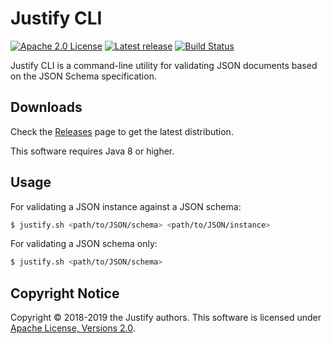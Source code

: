 # Justify CLI
[![Apache 2.0 License](https://img.shields.io/:license-Apache%202.0-blue.svg)](https://www.apache.org/licenses/LICENSE-2.0)
[![Latest release](https://img.shields.io/github/release/leadpony/justify-cli.svg)](https://github.com/leadpony/justify-cli/releases/latest)
[![Build Status](https://travis-ci.org/leadpony/justify-cli.svg?branch=master)](https://travis-ci.org/leadpony/justify-cli)

Justify CLI is a command-line utility for validating JSON documents based on the JSON Schema specification.

## Downloads

Check the [Releases] page to get the latest distribution.

This software requires Java 8 or higher.

## Usage

For validating a JSON instance against a JSON schema:

```bash
$ justify.sh <path/to/JSON/schema> <path/to/JSON/instance>
```

For validating a JSON schema only:

```bash
$ justify.sh <path/to/JSON/schema>
```

## Copyright Notice
Copyright &copy; 2018-2019 the Justify authors. This software is licensed under [Apache License, Versions 2.0][Apache 2.0 License].

[Apache 2.0 License]: https://www.apache.org/licenses/LICENSE-2.0
[Justify]: https://github.com/leadpony/justify
[Releases]: https://github.com/leadpony/justify-cli/releases/latest
